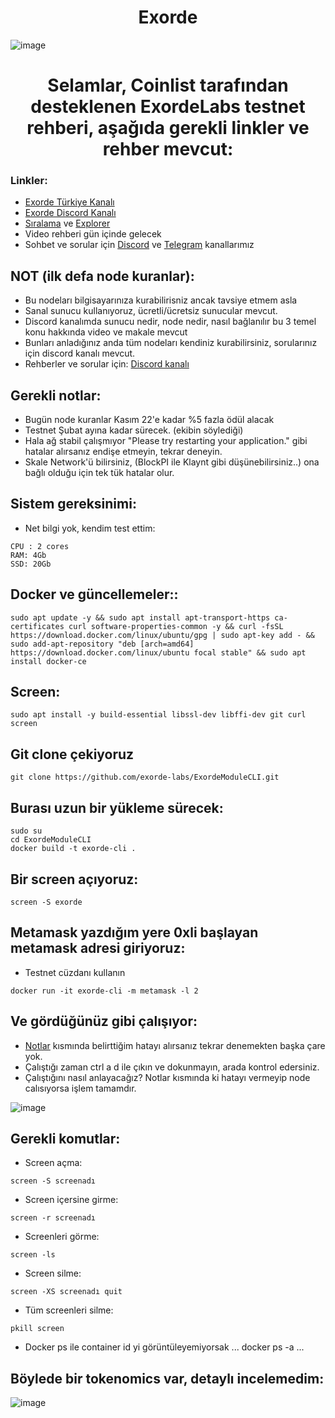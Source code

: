 # <h1 align="center"> Exorde </h1>


![image](https://user-images.githubusercontent.com/101149671/201298361-b48bc53b-7858-42c2-b6ab-5cf7270e3429.png)

<h1 align="center"> Selamlar, Coinlist tarafından desteklenen ExordeLabs testnet rehberi, aşağıda gerekli linkler ve rehber mevcut:
</h1>

### Linkler:

 * [Exorde Türkiye Kanalı](https://t.me/ExordeTurkish)
 * [Exorde Discord Kanalı](https://discord.gg/44KzbSWB)
 * [Sıralama](https://explorer.exorde.network/leaderboard) ve [Explorer](https://explorer.exorde.network/)
 * Video rehberi gün içinde gelecek
 * Sohbet ve sorular için [Discord](discord.gg/ruescommunity) ve [Telegram](https://t.me/RuesChat) kanallarımız

## NOT (ilk defa node kuranlar):

 * Bu nodeları bilgisayarınıza kurabilirisniz ancak tavsiye etmem asla
 * Sanal sunucu kullanıyoruz, ücretli/ücretsiz sunucular mevcut.
 * Discord kanalımda sunucu nedir, node nedir, nasıl bağlanılır bu 3 temel konu hakkında video ve makale mevcut
 * Bunları anladığınız anda tüm nodeları kendiniz kurabilirsiniz, sorularınız için discord kanalı mevcut.
 * Rehberler ve sorular için: [Discord kanalı](discord.gg/ruescommunity)

## Gerekli notlar:

 * Bugün node kuranlar Kasım 22'e kadar %5 fazla ödül alacak
 * Testnet Şubat ayına kadar sürecek. (ekibin söylediği)
 * Hala ağ stabil çalışmıyor "Please try restarting your application." gibi hatalar alırsanız endişe etmeyin, tekrar deneyin.
 * Skale Network'ü bilirsiniz, (BlockPI ile Klaynt gibi düşünebilirsiniz..) ona bağlı olduğu için tek tük hatalar olur.

## Sistem gereksinimi:

 * Net bilgi yok, kendim test ettim:

```
CPU : 2 cores
RAM: 4Gb
SSD: 20Gb
```
## Docker ve güncellemeler::

```
sudo apt update -y && sudo apt install apt-transport-https ca-certificates curl software-properties-common -y && curl -fsSL https://download.docker.com/linux/ubuntu/gpg | sudo apt-key add - && sudo add-apt-repository "deb [arch=amd64] https://download.docker.com/linux/ubuntu focal stable" && sudo apt install docker-ce
```

## Screen:
```
sudo apt install -y build-essential libssl-dev libffi-dev git curl screen
```

## Git clone çekiyoruz
```
git clone https://github.com/exorde-labs/ExordeModuleCLI.git
```

## Burası uzun bir yükleme sürecek:
```
sudo su
cd ExordeModuleCLI
docker build -t exorde-cli .
```

## Bir screen açıyoruz:
```
screen -S exorde
```

## Metamask yazdığım yere 0xli başlayan metamask adresi giriyoruz:

 * Testnet cüzdanı kullanın

```
docker run -it exorde-cli -m metamask -l 2
```

## Ve gördüğünüz gibi çalışıyor:

 
 * [Notlar](https://github.com/ruesandora/ExordeLabs#gerekli-notlar) kısmında belirttiğim hatayı alırsanız tekrar denemekten başka çare yok.
 * Çalıştığı zaman ctrl a d ile çıkın ve dokunmayın, arada kontrol edersiniz.
 * Çalıştığını nasıl anlayacağız? Notlar kısmında ki hatayı vermeyip node calısıyorsa işlem tamamdır. 

![image](https://user-images.githubusercontent.com/101149671/201302924-3d6c7127-6343-47fc-853b-353715b3e018.png)


## Gerekli komutlar:

 * Screen açma:

```
screen -S screenadı
```

 * Screen içersine girme:

```
screen -r screenadı
```

 * Screenleri görme:

```
screen -ls
```

 * Screen silme:

```
screen -XS screenadı quit
```

 * Tüm screenleri silme:

```
pkill screen
```
* Docker ps ile container id yi görüntüleyemiyorsak
...
docker ps -a
...

## Böylede bir tokenomics var, detaylı incelemedim:

![image](https://user-images.githubusercontent.com/101149671/201303557-755bcdc8-47f6-4a3e-a1a1-941e62342a37.png)





